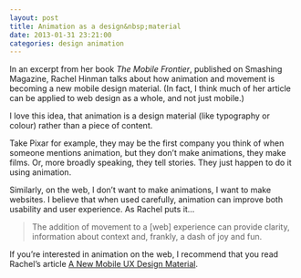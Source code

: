 ```yaml
---
layout: post
title: Animation as a design&nbsp;material
date: 2013-01-31 23:21:00
categories: design animation
---
```


In an excerpt from her book *The Mobile Frontier*, published on Smashing Magazine, Rachel Hinman talks about how animation and movement is becoming a new mobile design material. (In fact, I think much of her article can be applied to web design as a whole, and not just mobile.)

<!--more-->

I love this idea, that animation is a design material (like typography or colour) rather than a piece of content.

Take Pixar for example, they may be the first company you think of when someone mentions animation, but they don&#8217;t make animations, they make films. Or, more broadly speaking, they tell stories. They just happen to do it using animation.

Similarly, on the web, I don&#8217;t want to make animations, I want to make websites. I believe that when used carefully, animation can improve both usability and user experience. As Rachel puts it&#8230;

> The addition of movement to a [web] experience can provide clarity, information about context and, frankly, a dash of joy and fun.

If you&#8217;re interested in animation on the web, I recommend that you read Rachel&#8217;s article [A New Mobile UX Design Material][1].

 [1]: http://uxdesign.smashingmagazine.com/2012/10/30/motion-animation-new-mobile-ux-design-material/ "A New Mobile UX Design Material"